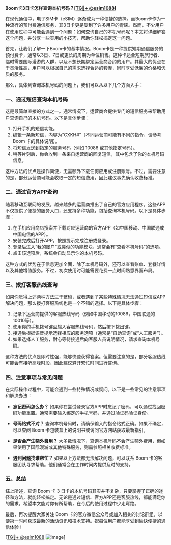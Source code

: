 **Boom卡3日卡怎样查询本机号码？[[TG💪+ @esim1088](https://t.me/s/esim1088)]**

在现代通信中，电子SIM卡（eSIM）逐渐成为一种便捷的选择。而Boom卡作为一种流行的预付费通信服务，其3日卡更是受到了许多用户的青睐。然而，不少用户在使用过程中可能会遇到一个问题：如何查询自己的本机号码呢？本文将详细解答这个问题，并分享一些实用的小技巧，帮助你轻松搞定这一问题。

首先，让我们了解一下Boom卡的基本情况。Boom卡是一种提供短期通信服务的预付费卡，通常以3日、7日或更长的周期为单位销售。这种卡适合短期旅行者、临时需要国际漫游的人群，以及不想长期绑定运营商合约的用户。其最大的优点在于灵活性高，用户可以根据自己的需求选择合适的套餐，同时享受低廉的价格和优质的服务。

那么，具体到查询本机号码的问题上，我们可以从以下几个方面入手：

### **一、通过短信查询本机号码**

这是最简单直接的方式之一。通常情况下，运营商会提供专门的短信服务来帮助用户查询自己的本机号码。以下是具体步骤：

1. 打开手机的短信功能。
2. 编辑一条新短信，内容为“CXKH#”（不同运营商可能有不同的指令，请参考 Boom 卡的具体说明）。
3. 将短信发送到指定的服务号码（例如 10086 或其他指定号码）。
4. 稍等片刻后，你会收到一条来自运营商的回复短信，其中包含了你的本机号码信息。

这种方法的优点是操作简便，无需额外下载任何应用或注册账号。不过，需要注意的是，部分运营商可能会收取一定的短信费用，因此建议事先确认收费标准。

### **二、通过官方APP查询**

随着移动互联网的发展，越来越多的运营商推出了自己的官方应用程序。这些APP不仅提供了便捷的服务入口，还支持多种功能，包括查询本机号码。以下是具体步骤：

1. 在手机应用商店搜索并下载对应运营商的官方APP（如中国移动、中国联通或中国电信的APP）。
2. 安装完成后打开APP，按照提示完成注册或登录。
3. 登录后进入“我的账户”或类似的功能模块，通常会有“查看本机号码”的选项。
4. 点击该选项后，系统会自动显示你的本机号码。

这种方式的优势在于信息更加全面，除了本机号码外，还可以查看账单、套餐详情以及其他增值服务。不过，初次使用时可能需要花费一点时间熟悉界面布局。

### **三、拨打客服热线查询**

如果你觉得上述两种方法过于繁琐，或者遇到了某些特殊情况无法通过短信或APP解决问题，那么拨打客服热线也是一个不错的选择。以下是具体步骤：

1. 记录下运营商提供的客服热线号码（例如中国移动的10086，中国联通的10010等）。
2. 使用你的手机拨号键盘输入客服热线号码，然后按下拨出键。
3. 接通后根据语音提示选择相应的服务选项（通常是“自助查询”或“人工服务”）。
4. 如果选择人工服务，耐心等待接通后向客服人员说明情况，请求查询本机号码。

这种方法的优点是即时性强，能够快速获得答案。但需要注意的是，部分客服热线可能会有接听高峰时段，因此建议避开繁忙时间进行咨询。

### **四、注意事项与常见问题**

在实际操作过程中，可能会遇到一些特殊情况或疑问。以下是一些常见的注意事项和解决办法：

- **忘记密码怎么办？** 如果你在尝试登录官方APP时忘记了密码，可以通过找回密码功能重置。通常需要输入绑定的手机号码，并通过验证码验证身份。
  
- **号码格式不对？** 查询本机号码时，请确保输入的指令格式正确。如果不确定，可以查阅 Boom 卡包装盒上的说明书或访问官方网站获取最新指引。

- **是否会产生额外费用？** 大多数情况下，查询本机号码不会产生额外费用，但如果使用了国际漫游或其他特殊服务，则需参照相关收费标准。

- **遇到问题找谁帮忙？** 如果以上方法都无法解决问题，可以联系 Boom 卡的客服团队寻求帮助。他们通常会在工作时间内提供及时的支持。

### **五、总结**

综上所述，查询 Boom 卡 3 日卡的本机号码其实并不复杂，只要掌握了正确的途径和方法，就能轻松搞定。无论是通过短信、官方APP还是客服热线，都能满足你的需求。希望本文能对你有所帮助，在今后的使用过程中少走弯路。

最后，再次提醒大家关注 Boom 卡的官方微信公众号或加入相关的讨论群组，以便第一时间获取最新的活动资讯和技术支持。祝每位用户都能享受到愉快便捷的通信体验！

[[TG💪+ @esim1088](https://t.me/s/esim1088) ![Image](https://i.postimg.cc/4NQfJmqS/Snipaste-2025-05-13-00-14-12.png)]